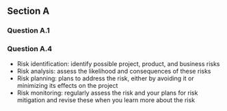 ## Section A
### Question A.1
### Question A.4
- Risk identification: identify possible project, product, and business risks
- Risk analysis: assess the likelihood and consequences of these risks
- Risk planning: plans to address the risk, either by avoiding it or minimizing its effects on the project
- Risk monitoring: regularly assess the risk and your plans for risk mitigation and revise these when you learn more about the risk